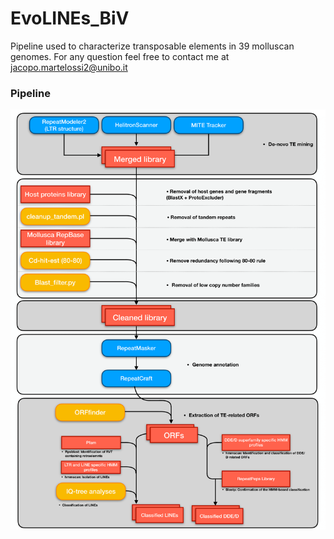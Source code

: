 # EvoLINEs_BiV
Pipeline used to characterize transposable elements in 39 molluscan genomes. For any question feel free to contact me at jacopo.martelossi2@unibo.it

### Pipeline

![](Sup_Fig_1-1.png)
